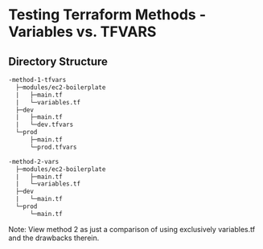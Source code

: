 # Testing Terraform Methods - Variables vs. TFVARS

## Directory Structure

```txt
-method-1-tfvars
  ├─modules/ec2-boilerplate
  |   ├─main.tf
  |   └─variables.tf
  ├─dev
  |   ├─main.tf
  |   └─dev.tfvars
  └─prod
      ├─main.tf
      └─prod.tfvars

-method-2-vars
  ├─modules/ec2-boilerplate
  |   ├─main.tf
  |   └─variables.tf
  ├─dev
  |   └─main.tf
  └─prod
      └─main.tf
```

Note: View method 2 as just a comparison of using exclusively variables.tf and the drawbacks therein.
